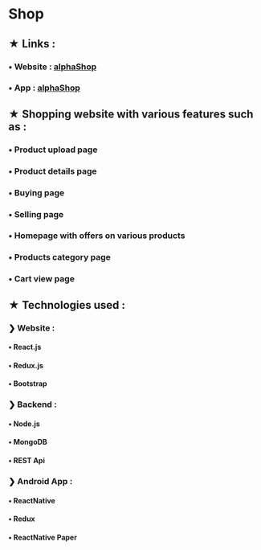 # Shop
## ★  Links :
### • Website : [alphaShop](https://alphashop-1f940.web.app/)
### • App : [alphaShop](https://github.com/Team-AlphaBits/Shop/raw/master/app/Shop/assets/app-release.apk)
## ★  Shopping website with various features such as : 
###  • Product upload page
###  • Product details page
###  • Buying page
###  • Selling page
###  • Homepage with offers on various products
###  • Products category page
###  • Cart view page

## ★  Technologies used : 
### ❯ Website : 
#### • React.js
#### • Redux.js
#### • Bootstrap

### ❯ Backend : 
#### • Node.js
#### • MongoDB
#### • REST Api

### ❯ Android App : 
#### • ReactNative
#### • Redux
#### • ReactNative Paper
